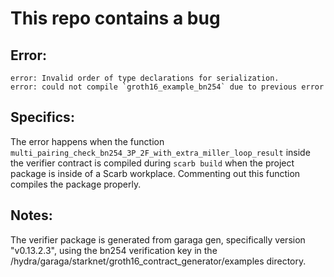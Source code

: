 # This repo contains a bug

## Error:
```
error: Invalid order of type declarations for serialization.
error: could not compile `groth16_example_bn254` due to previous error
```

## Specifics:
The error happens when the function ```multi_pairing_check_bn254_3P_2F_with_extra_miller_loop_result``` inside the verifier contract is compiled during ```scarb build``` when the project package is inside of a Scarb workplace. Commenting out this function compiles the package properly.

## Notes:
The verifier package is generated from garaga gen, specifically version "v0.13.2.3", using the bn254 verification key in the /hydra/garaga/starknet/groth16_contract_generator/examples directory. 